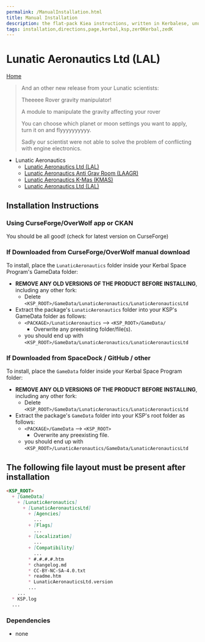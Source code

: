 ```yaml
---
permalink: /ManualInstallation.html
title: Manual Installation
description: the flat-pack Kiea instructions, written in Kerbalese, unusally present
tags: installation,directions,page,kerbal,ksp,zer0Kerbal,zedK
---
```


<!-- ManualInstallation.md v1.1.7.0
Lunatic Aeronautics Ltd (LAL)
created: 01 Oct 2019
updated: 18 Apr 2022 -->

<!-- based upon work by Lisias -->

# Lunatic Aeronautics Ltd (LAL)

[Home](./index.md)

> And an other new release from your Lunatic scientists:
>
> Theeeee Rover gravity manipulator!
>
> A module to manipulate the gravity affecting your rover
>
> You can choose which planet or moon settings you want to apply, turn it on and flyyyyyyyyyy.
>
> Sadly our scientist were not able to solve the problem of conflicting with engine electronics.

* Lunatic Aeronautics
  * [Lunatic Aeronautics Ltd (LAL)][LAL]
  * [Lunatic Aeronautics Anti Grav Room (LAAGR)][LAAGR]
  * [Lunatic Aeronautics K-Mas (KMAS)][KMAS]
  * [Lunatic Aeronautics Ltd (LAL)][LAL]

## Installation Instructions

### Using CurseForge/OverWolf app or CKAN

You should be all good! (check for latest version on CurseForge)

### If Downloaded from CurseForge/OverWolf manual download

To install, place the `LunaticAeronautics` folder inside your Kerbal Space Program's GameData folder:

* **REMOVE ANY OLD VERSIONS OF THE PRODUCT BEFORE INSTALLING**, including any other fork:
  * Delete `<KSP_ROOT>/GameData/LunaticAeronautics/LunaticAeronauticsLtd`
* Extract the package's `LunaticAeronautics` folder into your KSP's GameData folder as follows:
  * `<PACKAGE>/LunaticAeronautics` --> `<KSP_ROOT>/GameData/`
    * Overwrite any preexisting folder/file(s).
  * you should end up with `<KSP_ROOT>/GameData/LunaticAeronautics/LunaticAeronauticsLtd`

### If Downloaded from SpaceDock / GitHub / other

To install, place the `GameData` folder inside your Kerbal Space Program folder:

* **REMOVE ANY OLD VERSIONS OF THE PRODUCT BEFORE INSTALLING**, including any other fork:
  * Delete `<KSP_ROOT>/GameData/LunaticAeronautics/LunaticAeronauticsLtd`
* Extract the package's `GameData` folder into your KSP's root folder as follows:
  * `<PACKAGE>/GameData` --> `<KSP_ROOT>`
    * Overwrite any preexisting file.
  * you should end up with `<KSP_ROOT>/LunaticAeronautics/GameData/LunaticAeronauticsLtd`

## The following file layout must be present after installation

```markdown
<KSP_ROOT>
  + [GameData]
    + [LunaticAeronautics]
      + [LunaticAeronauticsLtd]
        + [Agencies]
          ...
        + [Flags]
          ...
        + [Localization]
          ...
        + [Compatibility]
          ...
        * #.#.#.#.htm
        * changelog.md
        * CC-BY-NC-SA-4.0.txt
        * readme.htm
        * LunaticAeronauticsLtd.version
        ...
    ...
  * KSP.log
  ...
```

### Dependencies

* none

[LAL]: https://forum.kerbalspaceprogram.com/index.php?/topic/208613-*/ "Lunatic Aeronautics Ltd (LAL)"
[KMAS]: https://github.com/zer0Kerbal/KMAS "Lunatic Aeronautics K-MAS"
[RAGS]: https://forum.kerbalspaceprogram.com/index.php?/topic/208483-*/ "Rover Anti Gravity System"
[LAAGR]: https://forum.kerbalspaceprogram.com/index.php?/topic/208502-*/  "Anti Grav Room"
